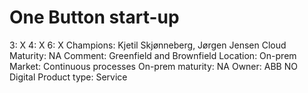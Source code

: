# One Button start-up

3: X
 4: X
 6: X
Champions: Kjetil Skjønneberg, Jørgen Jensen
Cloud Maturity: NA
Comment: Greenfield and Brownfield
Location: On-prem
Market: Continuous processes
On-prem maturity: NA
Owner: ABB NO Digital
Product type: Service